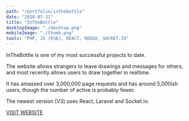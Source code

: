 ```yaml
---
path: "/portfolio/inthebottle"
date: "2018-07-21"
title: "InTheBottle"
desktopImage: "./desktop.png"
mobileImage: "./thumb.png"
tools: "PHP, JS (ES6), REACT, REDUX, SOCKET.IO"
---
```


InTheBottle is one of my most successful projects to date.

The website allows strangers to leave drawings and messages for others, and most recently allows users to draw together in realtime.

It has amassed over 3,000,000 page requests and has around 5,000ish users, though the number of active is probably fewer.

The newest version (V3) uses React, Laravel and Socket.io.

[VISIT WEBSITE](https://inthebottle.co.uk)
